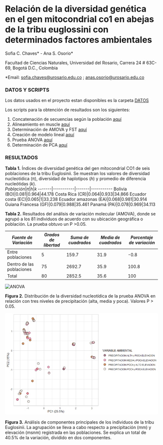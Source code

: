 # Relación de la diversidad genética en el gen mitocondrial co1 en abejas de la tribu euglossini con determinados factores ambientales 
Sofia C. Chaves* - Ana S. Osorio*

Facultad de Ciencias Naturales, Universidad del Rosario, Carrera 24 # 63C-69, Bogotá D.C., Colombia 

*Email: sofia.chaves@urosario.edu.co ; anas.osorio@urosario.edu.co

### DATOS Y SCRIPTS
Los datos usados en el proyecto estan disponibles es la carpeta [DATOS](https://github.com/Ana-Osorio-B/Proyecto_Final_Bioinfo/blob/58b5cc755486faf3261f70f77ec88cae55e4b1dc/DATOS)

Los scripts para la obtención de resultados son los siguientes:
1. Concatenación de secuencias según la población [aquí](https://github.com/Ana-Osorio-B/Proyecto_Final_Bioinfo/blob/58b5cc755486faf3261f70f77ec88cae55e4b1dc/SCRIPTS/Poblaciones.sh)
2. Alineamiento en muscle [aquí](https://github.com/Ana-Osorio-B/Proyecto_Final_Bioinfo/blob/58b5cc755486faf3261f70f77ec88cae55e4b1dc/SCRIPTS/alineamiento.txt)
3. Determinación de AMOVA y FST [aquí](https://github.com/Ana-Osorio-B/Proyecto_Final_Bioinfo/blob/58b5cc755486faf3261f70f77ec88cae55e4b1dc/SCRIPTS/AMOVA-FST.R)
4. Creación de modelo lineal [aquí](https://github.com/Ana-Osorio-B/Proyecto_Final_Bioinfo/blob/7fdbb7da1fc097951d3a6e481512949df8431c38/SCRIPTS/Modelo_lineal.R)
6. Prueba ANOVA [aquí](https://github.com/Ana-Osorio-B/Proyecto_Final_Bioinfo/blob/743135668d7d83e77c4bbf8a61d5f33a24c8025e/SCRIPTS/ANOVA.R)
7. Determinación de PCA [aquí](https://github.com/Ana-Osorio-B/Proyecto_Final_Bioinfo/blob/7fdbb7da1fc097951d3a6e481512949df8431c38/SCRIPTS/PCA.R)

### RESULTADOS

**Tabla 1.** Índices de diversidad genética del gen mitocondrial CO1 de seis poblaciones de la tribu Euglosinii. Se muestran los valores de diversidad nucleotídica (π), diversidad de haplotipos (*h*) y promedio de diferencia nucleótidas (*k*).  
*Población*|*π*|*h*|*k*
-------|-----------|-------|-----------
Bolivia (BO)|0.081|0.964|44.178
Costa Rica (CR)|0.064|0.933|34.866
Ecuador costa (EC)|0.065|1|33.238
Ecuador amazonas (EA)|0.068|0.981|30.914
Guiana Francesa (GF)|0.079|0.988|35.461
Panamá (PA)|0.078|0.969|34.113

**Tabla 2.** Resultados del análisis de variación molecular (AMOVA), donde se agrupó a los 81 individuos de acuerdo con su ubicación geográfica o población. La prueba obtuvo un P >0.05. 

*Fuente de Variación*|*Grados de libertad*|*Suma de cuadrados*|*Media de cuadrados*|*Porcentaje de variación*
-------|-----------|-------|-----------|-----------
Entre poblaciones|5|159.7|31.9|-0.8 
Dentro de las poblaciones|75|2692.7|35.9|100.8 
Total|80|2852.5|35.6|100 


![ANOVA]()

**Figura 2.** Distribución de la diversidad nucleotídica de la prueba ANOVA en relación con tres niveles de precipitación (alta, media y poca). Valores P > 0.05. 


![PCA](https://github.com/Ana-Osorio-B/Proyecto_Final_Bioinfo/blob/743135668d7d83e77c4bbf8a61d5f33a24c8025e/PCA.png)

**Figura 3.** Análisis de componentes principales de los individuos de la tribu Euglosinii. La agrupación se lleva a cabo respecto a precipitación (mm) y elevación (msnm) registrada en las poblaciones. Se explica un total de 40.5% de la variación, dividido en dos componentes.  


